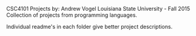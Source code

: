 CSC4101 Projects
by: Andrew Vogel
Louisiana State University - Fall 2015
Collection of projects from programming languages. 

Individual readme's in each folder give better project descriptions.

 
